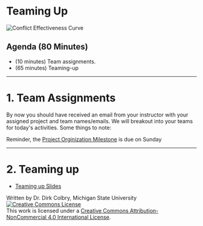 # Teaming Up

![Conflict Effectiveness Curve](https://lh4.googleusercontent.com/gDFPla4pVk2hXDxl3vN6oIGcZWPKzWTts5OFZ_q-ymN6jcFAR2pTKadxgl7P2Lw1WZEKr7hajDQbzE_ZJFbKdNjU8jJvtKPtjLMNdbr8XqbAZZMXYFYozcwuJwe1NaUiMFT2ya--Dh8=w740)


## Agenda (80 Minutes)

- (10 minutes) Team assignments.
- (65 minutes) Teaming-up

----

# 1. Team Assignments

By now you should have received an email from your instructor with your assigned project and team names/emails. We will breakout into your teams for today's activities. Some things to note:

Reminder, the [Project Orginization Milestone](0907-MILESTONE_Project_Organization) is due on Sunday

---

# 2. Teaming up

- [Teaming up Slides](https://docs.google.com/presentation/d/19CCI18NeOEiqluMbSpUjMia48eUoSF477tADjYS6Thw/edit?usp=sharing)


Written by Dr. Dirk Colbry, Michigan State University
<a rel="license" href="http://creativecommons.org/licenses/by-nc/4.0/"><img alt="Creative Commons License" style="border-width:0" src="https://i.creativecommons.org/l/by-nc/4.0/88x31.png" /></a><br />This work is licensed under a <a rel="license" href="http://creativecommons.org/licenses/by-nc/4.0/">Creative Commons Attribution-NonCommercial 4.0 International License</a>.
